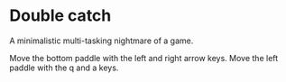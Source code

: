 # Double catch

A minimalistic multi-tasking nightmare of a game.

Move the bottom paddle with the left and right arrow keys.
Move the left paddle with the q and a keys.
